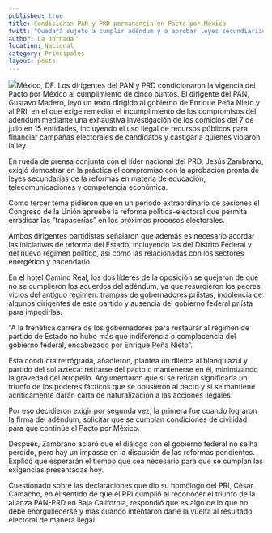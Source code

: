 ```yaml
---
published: true
title: Condicionan PAN y PRD permanencia en Pacto por México
twitt: "Quedará sujeto a cumplir adéndum y a aprobar leyes secundiarias a reformas, entre las cinco exigencias."
author: La Jornada
location: Nacional
category: Principales
layout: posts
---
```


![](http://i.imgur.com/9svDIZ3m.jpg)México, DF. Los dirigentes del PAN y PRD condicionaron la vigencia del Pacto por México al cumplimiento de cinco puntos.
El dirigente del PAN, Gustavo Madero, leyó un texto dirigido al gobierno de Enrique Peña Nieto y al PRI, en el que exige remediar el incumplimiento de los compromisos del adéndum mediante una exhaustiva investigación de los comicios del 7 de julio en 15 entidades, incluyendo el uso ilegal de recursos públicos para financiar campañas electorales de candidatos y castigar a quienes violaron la ley.

En rueda de prensa conjunta con el líder nacional del PRD, Jesús Zambrano, exigió demostrar en la práctica el compromiso con la aprobación pronta de leyes secundarias de la reformas en materia de educación, telecomunicaciones y competencia económica.

Como tercer tema pidieron que en un periodo extraordinario de sesiones el Congreso de la Unión apruebe la reforma política-electoral que permita erradicar las “trapacerías” en los próximos procesos electorales.

Ambos dirigentes partidistas señalaron que además es necesario acordar las iniciativas de reforma del Estado, incluyendo las del Distrito Federal y del nuevo régimen político, así como las relacionadas con los sectores energético y hacendario.

En el hotel Camino Real, los dos líderes de la oposición se quejaron de que no se cumplieron los acuerdos del adéndum, ya que resurgieron los peores vicios del antiguo régimen: trampas de gobernadores priístas, indolencia de algunos dirigentes de este partido y ausencia del gobierno federal priísta para impedirlas.

“A la frenética carrera de los gobernadores para restaurar al régimen de partido de Estado no hubo más que indiferencia o complacencia del gobierno federal, encabezado por Enrique Peña Nieto”.

Esta conducta retrógrada, añadieron, plantea un dilema al blanquiazul y partido del sol azteca: retirarse del pacto o mantenerse en él, minimizando la gravedad del atropello. Argumentaron que si se retiran significaría un triunfo de los poderes fácticos que se opusieron al pacto y si se mantiene acríticamente darán carta de naturalización a las acciones ilegales.

Por eso decidieron exigir por segunda vez, la primera fue cuando lograron la firma del adéndum, solicitar que se cumplan condiciones de civilidad para que continúe el Pacto por México.

Después, Zambrano aclaró que el diálogo con el gobierno federal no se ha perdido, pero hay un impasse en la discusión de las reformas pendientes. Explicó que esperarán el tiempo que sea necesario para que se cumplan las exigencias presentadas hoy.

Cuestionado sobre las declaraciones que dio su homólogo del PRI, César Camacho, en el sentido de que el PRI cumplió al reconocer el triunfo de la alianza PAN-PRD en Baja California, respondió que es algo de lo que no debe enorgullecerse y más cuando intentaron darle la vuelta al resultado electoral de manera ilegal.

